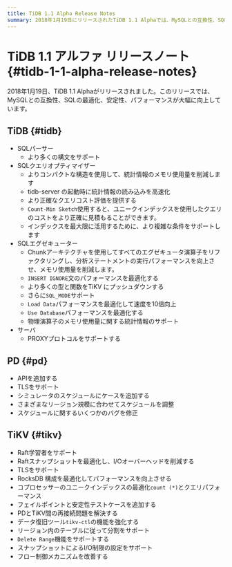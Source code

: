 ```yaml
---
title: TiDB 1.1 Alpha Release Notes
summary: 2018年1月19日にリリースされたTiDB 1.1 Alphaでは、MySQLとの互換性、SQLの最適化、安定性、パフォーマンスが大幅に向上しています。主なアップデートには、SQLパーサー、クエリオプティマイザー、エグゼキューターの強化、およびPROXYプロトコルのサーバーサポートが含まれます。PDではAPIの追加、TLSサポート、スケジューリングの改善が提供される一方、TiKVではRaft学習器のサポート、TLS、パフォーマンス最適化が導入されています。さらに、データリカバリツールの強化とフロー制御メカニズムの改善も行われています。
---
```


# TiDB 1.1 アルファ リリースノート {#tidb-1-1-alpha-release-notes}

2018年1月19日、TiDB 1.1 Alphaがリリースされました。このリリースでは、MySQLとの互換性、SQLの最適化、安定性、パフォーマンスが大幅に向上しています。

## TiDB {#tidb}

-   SQLパーサー
    -   より多くの構文をサポート
-   SQLクエリオプティマイザー
    -   よりコンパクトな構造を使用して、統計情報のメモリ使用量を削減します
    -   tidb-server の起動時に統計情報の読み込みを高速化
    -   より正確なクエリコスト評価を提供する
    -   `Count-Min Sketch`使用すると、ユニークインデックスを使用したクエリのコストをより正確に見積もることができます。
    -   インデックスを最大限に活用するために、より複雑な条件をサポートします
-   SQLエグゼキューター
    -   Chunkアーキテクチャを使用してすべてのエグゼキュータ演算子をリファクタリングし、分析ステートメントの実行パフォーマンスを向上させ、メモリ使用量を削減します。
    -   `INSERT IGNORE`文のパフォーマンスを最適化する
    -   より多くの型と関数をTiKV にプッシュダウンする
    -   さらに`SQL_MODE`サポート
    -   `Load Data`パフォーマンスを最適化して速度を10倍向上
    -   `Use Database`パフォーマンスを最適化する
    -   物理演算子のメモリ使用量に関する統計情報のサポート
-   サーバ
    -   PROXYプロトコルをサポートする

## PD {#pd}

-   APIを追加する
-   TLSをサポート
-   シミュレータのスケジュールにケースを追加する
-   さまざまなリージョン規模に合わせてスケジュールを調整
-   スケジュールに関するいくつかのバグを修正

## TiKV {#tikv}

-   Raft学習者をサポート
-   Raftスナップショットを最適化し、I/Oオーバーヘッドを削減する
-   TLSをサポート
-   RocksDB 構成を最適化してパフォーマンスを向上させる
-   コプロセッサーのユニークインデックスの最適化`count (*)`とクエリパフォーマンス
-   フェイルポイントと安定性テストケースを追加する
-   PDとTiKV間の再接続問題を解決する
-   データ復旧ツール`tikv-ctl`の機能を強化する
-   リージョン内のテーブルに従って分割をサポート
-   `Delete Range`機能をサポートする
-   スナップショットによるI/O制限の設定をサポート
-   フロー制御メカニズムを改善する
